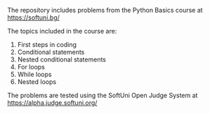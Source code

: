 The repository includes problems from the Python Basics course at https://softuni.bg/

The topics included in the course are:

1. First steps in coding
2. Conditional statements
3. Nested conditional statements
4. For loops
5. While loops
6. Nested loops

The problems are tested using the SoftUni Open Judge System at https://alpha.judge.softuni.org/
